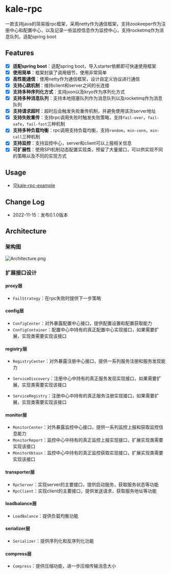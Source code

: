 # kale-rpc
一款支持java的简易版rpc框架，采用netty作为通信框架，支持zookeeper作为注册中心和配置中心，以及记录一些监控信息作为监控中心，支持rocketmq作为消息队列，适配spring boot

## Features

- [x] **适配spring boot**：适配spring boot，导入starter依赖即可快速使用框架
- [x] **使用简单**：框架封装了调用细节，使用非常简单
- [x] **高性能通信**：使用netty作为通信框架，设计自定义协议进行通信
- [x] **支持心跳机制**：维持client和server之间的长连接
- [x] **支持多种序列化方式**：支持json以及kryo作为序列化方式
- [x] **支持多种消息队列**：支持本地阻塞队列作为消息队列以及rocketmq作为消息队列
- [x] **支持请求超时**：超时后会触发失败重传机制，并避免使用该次server地址
- [x] **支持失败重传**：支持rpc调用失败时触发失败策略，支持`fail-over`，`fail-safe`，`fail-fast`三种机制
- [x] **支持多种负载均衡**：rpc调用支持负载均衡，支持`random`，`min-conn`，`min-call`三种机制
- [x] **支持监控**：支持监控中心，server和client可以上报相关信息
- [x] **可扩展性**：使用SPI机制动态配置实现类，预留了大量接口，可以供实现不同的策略以及不同的实现方式

## Usage

- 见[kale-rpc-example](https://github.com/KaleW515/kale-rpc-example)

## Change Log

- 2022-11-15：发布0.1.0版本

## Architecture

### 架构图

![Architecture.png](README.assets/RbfIWAt5K2xg8rS.png)

### 扩展接口设计

#### proxy层

- `FailStrategy`：在rpc失败时提供下一步策略

#### config层

- `ConfigCenter`：对外暴露配置中心接口，提供配置设置和配置获取能力
- `ConfigContainer`：配置中心中持有的真正配置中心实现接口，如果需要扩展，实现类需要实现该接口

#### registry层

- `RegistryCenter`：对外暴露注册中心接口，提供一系列服务注册和服务发现能力

- `ServiceDiscovery`：注册中心中持有的真正服务发现实现接口，如果需要扩展，实现类需要实现该接口
- `ServiceRegistry`：注册中心中持有的真正服务注册实现接口，如果需要扩展，实现类需要实现该接口

#### monitor层

- `MonitorCenter`：对外暴露监控中心接口，提供一系列监控上报和获取监控信息能力
- `MonitorReport`：监控中心中持有的真正监控上报实现接口，扩展实现类需要实现该接口
- `MonitorObtain`：监控中心中持有的真正监控获取实现接口，扩展实现类需要实现该接口

#### transporter层

- `RpcServer`：实现server的主要接口，提供启动服务，获取服务状态等功能
- `RpcClient`：实现client的主要接口，提供发送请求，获取服务地址等功能

#### loadbalance层

- `LoadBalance`：提供负载均衡功能

#### serializer层

- `Serializer`：提供序列化和反序列化功能

#### compress层

- `Compress`：提供压缩功能，进一步压缩传输消息大小
